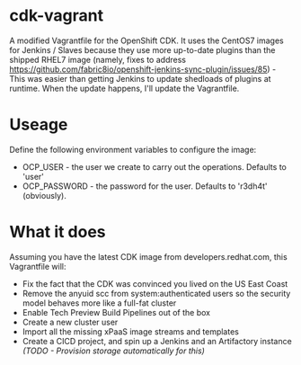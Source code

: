# cdk-vagrant
A modified Vagrantfile for the OpenShift CDK. It uses the CentOS7 images for Jenkins / Slaves because they use more up-to-date plugins than the shipped RHEL7 image (namely, fixes to address https://github.com/fabric8io/openshift-jenkins-sync-plugin/issues/85) - This was easier than getting Jenkins to update shedloads of plugins at runtime. When the update happens, I'll update the Vagrantfile.

# Useage

Define the following environment variables to configure the image:

* OCP_USER - the user we create to carry out the operations. Defaults to 'user'
* OCP_PASSWORD - the password for the user. Defaults to 'r3dh4t' (obviously).

# What it does
Assuming you have the latest CDK image from developers.redhat.com, this Vagrantfile will:

* Fix the fact that the CDK was convinced you lived on the US East Coast
* Remove the anyuid scc from system:authenticated users so the security model behaves more like a full-fat cluster
* Enable Tech Preview Build Pipelines out of the box
* Create a new cluster user
* Import all the missing xPaaS image streams and templates
* Create a CICD project, and spin up a Jenkins and an Artifactory instance *(TODO - Provision storage automatically for this)*

